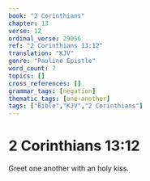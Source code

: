 ```yaml
---
book: "2 Corinthians"
chapter: 13
verse: 12
ordinal_verse: 29056
ref: "2 Corinthians 13:12"
translation: "KJV"
genre: "Pauline Epistle"
word_count: 7
topics: []
cross_references: []
grammar_tags: [negation]
thematic_tags: [one-another]
tags: ["Bible","KJV","2 Corinthians"]
---
```


# 2 Corinthians 13:12

Greet one another with an holy kiss.
